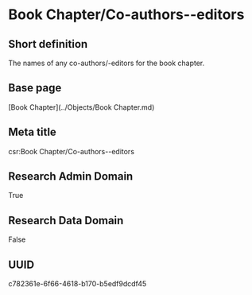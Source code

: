 # Book Chapter/Co-authors--editors
## Short definition
The names of any co-authors/-editors for the book chapter.
## Base page
[Book Chapter](../Objects/Book Chapter.md)
## Meta title
csr:Book Chapter/Co-authors--editors
## Research Admin Domain
True
## Research Data Domain
False
## UUID
c782361e-6f66-4618-b170-b5edf9dcdf45
